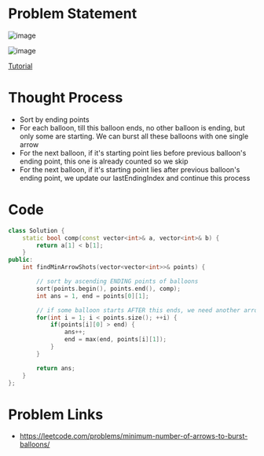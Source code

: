 # Problem Statement

![image](https://user-images.githubusercontent.com/10897423/140044855-3ece7320-0688-4a21-8960-7c294f7ee1f9.png)

![image](https://user-images.githubusercontent.com/10897423/140044924-330f6c5a-7f30-401c-b4c5-d92cd3263095.png)

[Tutorial](https://www.youtube.com/watch?v=Z9o-lqwgSWA&list=PL-Jc9J83PIiE-TR27GB7V5TBLQRT5RnSl&index=75)

# Thought Process
- Sort by ending points
- For each balloon, till this balloon ends, no other balloon is ending, but only some are starting. We can burst all these balloons with one single arrow
- For the next balloon, if it's starting point lies before previous balloon's ending point, this one is already counted so we skip
- For the next balloon, if it's starting point lies after previous balloon's ending point, we update our lastEndingIndex and continue this process

# Code
```cpp
class Solution {
    static bool comp(const vector<int>& a, vector<int>& b) {
        return a[1] < b[1];
    }
public:
    int findMinArrowShots(vector<vector<int>>& points) {

        // sort by ascending ENDING points of balloons
        sort(points.begin(), points.end(), comp);
        int ans = 1, end = points[0][1];

        // if some balloon starts AFTER this ends, we need another arrow for it
        for(int i = 1; i < points.size(); ++i) {
            if(points[i][0] > end) {
                ans++;
                end = max(end, points[i][1]);
            }
        }

        return ans;
    }
};
```

# Problem Links
- https://leetcode.com/problems/minimum-number-of-arrows-to-burst-balloons/
